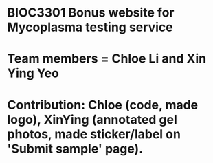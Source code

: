 # BIOC3301 Bonus website for Mycoplasma testing service
# Team members = Chloe Li and Xin Ying Yeo
# Contribution: Chloe (code, made logo), XinYing (annotated gel photos, made sticker/label on 'Submit sample' page). 
